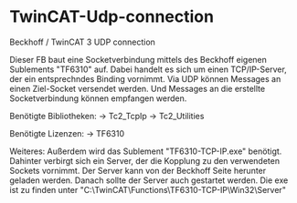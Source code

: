 # TwinCAT-Udp-connection

Beckhoff / TwinCAT 3 UDP connection

Dieser FB baut eine Socketverbindung mittels des Beckhoff eigenen Sublements "TF6310" auf.
Dabei handelt es sich um einen TCP/IP-Server, der ein entsprechndes Binding vornimmt.
Via UDP können Messages an einen Ziel-Socket versendet werden. 
Und Messages an die erstellte Socketverbindung können empfangen werden.

Benötigte Bibliotheken:
	-> Tc2_TcpIp
	-> Tc2_Utilities
	
Benötigte Lizenzen:
	-> TF6310

Weiteres:
Außerdem wird das Sublement "TF6310-TCP-IP.exe" benötigt.
Dahinter verbirgt sich ein Server, der die Kopplung zu den verwendeten Sockets vornimmt.
Der Server kann von der Beckhoff Seite herunter geladen werden.
Danach sollte der Server auch gestartet werden. Die exe ist zu finden unter "C:\TwinCAT\Functions\TF6310-TCP-IP\Win32\Server"
